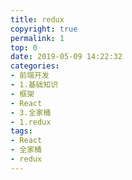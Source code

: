 ```yaml
---
title: redux
copyright: true
permalink: 1
top: 0
date: 2019-05-09 14:22:32
categories:
- 前端开发
- 1.基础知识
- 框架
- React
- 3.全家桶
- 1.redux
tags:
- React
- 全家桶
- redux
---
```

